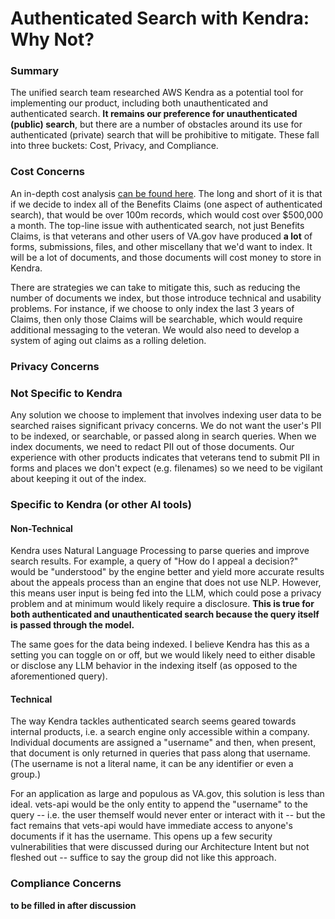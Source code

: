 # Authenticated Search with Kendra: Why Not?

### Summary

The unified search team researched AWS Kendra as a potential tool for implementing our product, including both unauthenticated and authenticated search.
**It remains our preference for unauthenticated (public) search**,  but there are a number of obstacles around its use for authenticated (private) search
that will be prohibitive to mitigate. These fall into three buckets: Cost, Privacy, and Compliance.

### Cost Concerns

An in-depth cost analysis [can be found here](https://github.com/department-of-veterans-affairs/unified-search/issues/71).
The long and short of it is that if we decide to index all of the Benefits Claims (one aspect of authenticated search), that would
be over 100m records, which would cost over $500,000 a month. The top-line issue with authenticated search, not just Benefits
Claims, is that veterans and other users of VA.gov have produced **a lot** of forms, submissions, files, and other miscellany
that we'd want to index. It will be a lot of documents, and those documents will cost money to store in Kendra.

There are strategies we can take to mitigate this, such as reducing the number of documents we index, but those introduce
technical and usability problems. For instance, if we choose to only index the last 3 years of Claims, then only those
Claims will be searchable, which would require additional messaging to the veteran. We would also need to develop a system
of aging out claims as a rolling deletion.

### Privacy Concerns
### Not Specific to Kendra

Any solution we choose to implement that involves indexing user data to be searched raises significant privacy concerns.
We do not want the user's PII to be indexed, or searchable, or passed along in search queries. When we index documents, we
need to redact PII out of those documents. Our experience with other products indicates that veterans tend to submit PII
in forms and places we don't expect (e.g. filenames) so we need to be vigilant about keeping it out of the index.

### Specific to Kendra (or other AI tools)
#### Non-Technical
Kendra uses Natural Language Processing to parse queries and improve search results. For example, a query of "How do I
appeal a decision?" would be "understood" by the engine better and yield more accurate results about the appeals process
than an engine that does not use NLP. However, this means user input is being fed into the LLM, which could pose a privacy
problem and at minimum would likely require a disclosure.
**This is true for both authenticated and unauthenticated search because the query itself is passed through the model.**

The same goes for the data being indexed. I believe Kendra has this as a setting you can toggle on or off, but we would
likely need to either disable or disclose any LLM behavior in the indexing itself (as opposed to the aforementioned query).

#### Technical
The way Kendra tackles authenticated search seems geared towards internal products, i.e. a search engine only accessible within
a company. Individual documents are assigned a "username" and then, when present, that document is only returned in queries
that pass along that username. (The username is not a literal name, it can be any identifier or even a group.)

For an application as large and populous as VA.gov, this solution is less than ideal. vets-api would be the only entity to
append the "username" to the query -- i.e. the user themself would never enter or interact with it -- but the fact remains that
vets-api would have immediate access to anyone's documents if it has the username. This opens up a few security vulnerabilities
that were discussed during our Architecture Intent but not fleshed out -- suffice to say the group did not like this approach.

### Compliance Concerns

**to be filled in after discussion**
